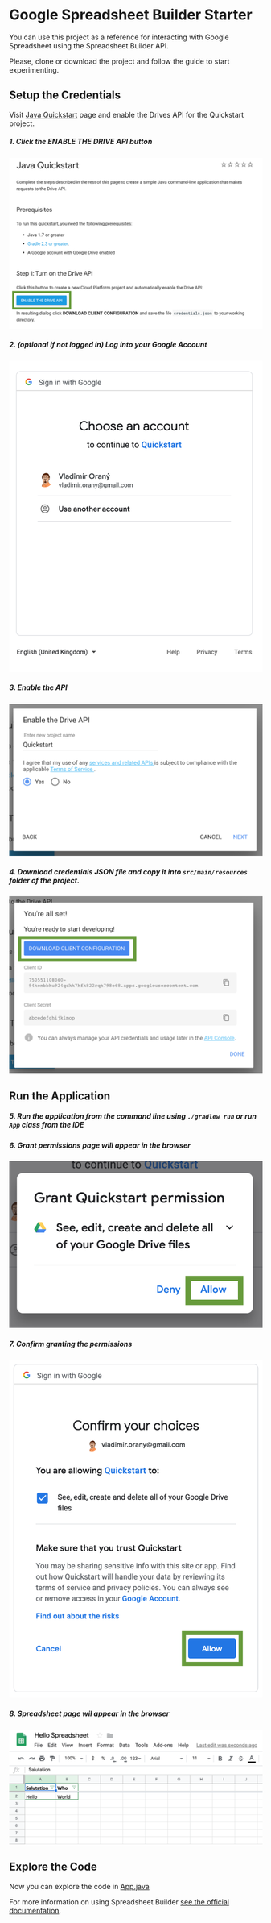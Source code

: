 # Google Spreadsheet Builder Starter

You can use this project as a reference for interacting with Google Spreadsheet using the Spreadsheet Builder API.

Please, clone or download the project and follow the guide to start experimenting. 

## Setup the Credentials
Visit [Java Quickstart](https://developers.google.com/drive/api/v3/quickstart/java) page and enable the
Drives API for the Quickstart project.


##### 1. Click the _ENABLE THE DRIVE API_ button

![Java Quickstart](docs/images/java-quick-start.png)

##### 2. (optional if not logged in) Log into your Google Account

![Choose Account](docs/images/choose-account.png)

##### 3. Enable the API 

![Choose Account](docs/images/enable-api.png)

##### 4. Download credentials JSON file and copy it into `src/main/resources` folder of the project.

![Choose Account](docs/images/download-credentials.png)

## Run the Application

##### 5. Run the application from the command line using `./gradlew run` or run `App` class from the IDE

##### 6. Grant permissions page will appear in the browser

![Choose Account](docs/images/grant-persmission.png)

##### 7. Confirm granting the permissions

![Choose Account](docs/images/confirm-grant.png)

##### 8. Spreadsheet page wil appear in the browser

![Choose Account](docs/images/spreadsheet.png)


## Explore the Code
Now you can explore the code in [App.java](https://github.com/dsl-builders/google-spreadsheet-builder-starter/blob/master/src/main/java/dsl/builders/spreadsheet/google/starter/App.java)

For more information on using Spreadsheet Builder [see the official documentation](http://spreadsheet.dsl.builders/).